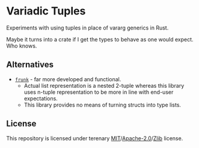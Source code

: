 # Variadic Tuples

Experiments with using tuples in place of vararg generics in Rust.

Maybe it turns into a crate if I get the types to behave as one would expect.
Who knows.

## Alternatives

- [`frunk`](https://crates.io/crates/frunk) - far more developed and functional.
  - Actual list representation is a nested 2-tuple whereas this library uses
    n-tuple representation to be more in line with end-user expectations.
  - This library provides no means of turning structs into type lists.

## License

This repository is licensed under terenary
[MIT](./LICENSE_MIT)/[Apache-2.0](./LICENSE_APACHE)/[Zlib](./LICENSE_ZLIB)
license.
